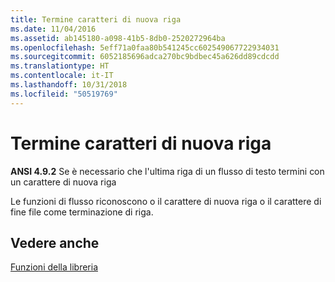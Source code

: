 ```yaml
---
title: Termine caratteri di nuova riga
ms.date: 11/04/2016
ms.assetid: ab145180-a098-41b5-8db0-2520272964ba
ms.openlocfilehash: 5eff71a0faa80b541245cc602549067722934031
ms.sourcegitcommit: 6052185696adca270bc9bdbec45a626dd89cdcdd
ms.translationtype: HT
ms.contentlocale: it-IT
ms.lasthandoff: 10/31/2018
ms.locfileid: "50519769"
---
```

# <a name="terminating-newline-characters"></a>Termine caratteri di nuova riga

**ANSI 4.9.2** Se è necessario che l'ultima riga di un flusso di testo termini con un carattere di nuova riga

Le funzioni di flusso riconoscono o il carattere di nuova riga o il carattere di fine file come terminazione di riga.

## <a name="see-also"></a>Vedere anche

[Funzioni della libreria](../c-language/library-functions.md)